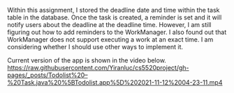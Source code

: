 Within this assignment, I stored the deadline date and time within the task table in the database. Once the task is created, a reminder is set 
and it will notify users about the deadline at the deadline time. However, I am still figuring out how to add reminders to the WorkManager. I also found out that WorkManager does not support executing a work at an exact time. I am considering whether I should use other ways to implement it. 

Current version of the app is shown in the video below.
https://raw.githubusercontent.com/Yiranluc/cs5520project/gh-pages/_posts/Todolist%20–%20Task.java%20%5BTodolist.app%5D%202021-11-12%2004-23-11.mp4

